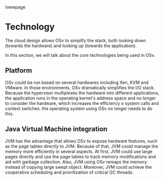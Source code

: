 \newpage

# Technology

The cloud design allows OSv to simplify the stack, both looking down (towards the hardware) and looking up (towards the application).

In this section, we will talk about the core technologies being used in OSv.

## Platform

OSv could be run based on several hardwares including Xen, KVM and VMware. In those environments, OSv dramatically simplifies the I/O stack. Because the hypervisor multiplexes the hardware into different applications, the application runs in the operating kernel's address space and no longer to consider the hardware, which increases the efficiency o system calls and context switches.
the operating system using OSv no longer needs to do this.

## Java Virtual Machine integration

JVM has the advantage that allows OSv to expose hardware features, such as the page tables directly to JVM. Because of that, JVM could manage the memory more efficiently in several aspects. At first, JVM could use large pages directly and use the page tables to track memory modifications and aid with garbage collection. Also, JVM using OSv remaps the memory instead of copying large swept object. Moreover, JVM could achieve the cooperative scheduling and prioritization of critical GC threads.
